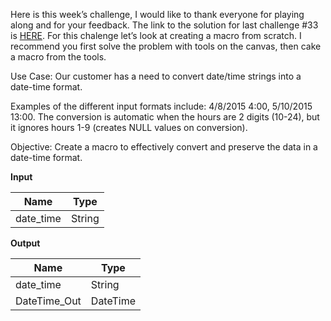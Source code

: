 ﻿Here is this week’s challenge, I would like to thank everyone for playing along and for your feedback. The link to the solution for last challenge #33 is  [HERE](https://community.alteryx.com/t5/Weekly-Challenge/Weekly-Exercise-33-Reshaping-Nielsen-Data-Intermediate/m-p/36436#M10). For this chalenge let’s look at creating a macro from scratch. I recommend you first solve the problem with tools on the canvas, then cake a macro from the tools.

Use Case: Our customer has a need to convert date/time strings into a date-time format.

Examples of the different input formats include: 4/8/2015 4:00, 5/10/2015 13:00. The conversion is automatic when the hours are 2 digits (10-24), but it ignores hours 1-9 (creates NULL values on conversion).

Objective: Create a macro to effectively convert and preserve the data in a date-time format.

**Input**


|   Name    |  Type  |
|-----------|--------|
| date_time | String |



**Output**


|     Name     |   Type   |
|--------------|----------|
| date_time    | String   |
| DateTime_Out | DateTime |


